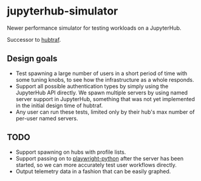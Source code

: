 # jupyterhub-simulator

Newer performance simulator for testing workloads on a JupyterHub.

Successor to [hubtraf](https://github.com/yuvipanda/hubtraf).

## Design goals

- Test spawning a large number of users in a short period of time with some tuning knobs,
  to see how the infrastructure as a whole responds.
- Support all possible authentication types by simply using the JupyterHub API directly. We
  spawn multiple servers by using named server support in JupyterHub, something that was not
  yet implemented in the initial design time of hubtraf.
- Any user can run these tests, limited only by their hub's max number of per-user named servers.

## TODO

- Support spawning on hubs with profile lists.
- Support passing on to [playwright-python](https://playwright.dev/python/docs/intro) after the
  server has been started, so we can more accurately test user workflows directly.
- Output telemetry data in a fashion that can be easily graphed.
